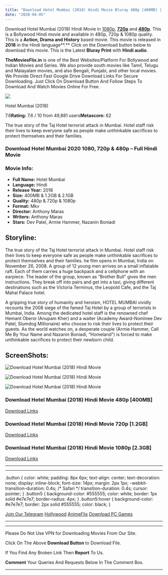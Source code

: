 ```yaml
---
title: "Download Hotel Mumbai (2018) Hindi Movie Bluray 480p [400MB] || 720p [1.1GB] || 1080p [2.1GB]"
date: "2020-04-05"
---
```


Download Hotel Mumbai (2018) Hindi Movie in [1080p](https://1moviesflix.com/1080p-movies/), [**720p**](https://1moviesflix.com/720p-movies/) and **[480p](https://1moviesflix.com/480p-movies/)**. This is a Bollywood Hindi movie and available in 480p, 720p & 1080p quality. This is a **Action, Drama and History** based movie. This movie is released in **2018** in the Hindi language**.** Click on the Download button below to download this movie. This is the Latest **Bluray Print** with **Hindi audio**.

**TheMoviesFlix.in** is one of the Best Websites/Platform For Bollywood and Indian Movies and Series. We also provide south movies like Tamil, Telugu and Malayalam movies, and also Bengali, Punjabi, and other local movies. We Provide Direct Fast Google Drive Download Links For Secure Downloading. Just Click On Download Button And Follow Steps To Download And Watch Movies Online For Free.

[![](https://m.media-amazon.com/images/M/MV5BYTJlZWY2YjYtZGIxMy00MDEwLTliNzMtZGM3MDQ1NzlmNDY1XkEyXkFqcGdeQXVyNDY2MjcyOTQ@._V1_SX300.jpg)](https://www.imdb.com/title/tt5461944/ "Hotel Mumbai")

Hotel Mumbai (2018)

7.6**Rating:** 7.6 / 10 from 49,881 users**Metascore:** 62

The true story of the Taj Hotel terrorist attack in Mumbai. Hotel staff risk their lives to keep everyone safe as people make unthinkable sacrifices to protect themselves and their families.

### Download Hotel Mumbai 2020 1080, 720p & 480p – Full Hindi Movie

### Movie Info:

- **Full Name:** Hotel Mumbai
- **Language:** Hindi
- **Release Year:** 2018
- **Size:** 400MB & 1.2GB & 2.1GB
- **Quality:** 480p & 720p & 1080p
- **Format:** Mkv
- **Director:** Anthony Maras
- **Writers:** Anthony Maras
- **Stars:** Dev Patel, Armie Hammer, Nazanin Boniadi

## Storyline:

The true story of the Taj Hotel terrorist attack in Mumbai. Hotel staff risk their lives to keep everyone safe as people make unthinkable sacrifices to protect themselves and their families. he film opens in Mumbai, India on November 26, 2008. A group of 12 young men arrives on a small inflatable raft. Each of them carries a huge backpack and a cellphone with an earpiece. The leader of the group, known as “Brother Bull” gives the men instructions. They break off into pairs and get into a taxi, giving different destinations such as the Victoria Terminus, the Leopold Cafe, and the Taj Mahal Palace hotel.

A gripping true story of humanity and heroism, HOTEL MUMBAI vividly recounts the 2008 siege of the famed Taj Hotel by a group of terrorists in Mumbai, India. Among the dedicated hotel staff is the renowned chef Hemant Oberoi (Anupam Kher) and a waiter (Academy Award-Nominee Dev Patel, Slumdog Millionaire) who choose to risk their lives to protect their guests. As the world watches on, a desperate couple (Armie Hammer, Call Me By Your Name and Nazanin Boniadi, “Homeland”) is forced to make unthinkable sacrifices to protect their newborn child.

## ScreenShots:

![Download Hotel Mumbai (2018) Hindi Movie](https://www.extraimage.net/images/2019/11/30/31df54886b456ed5bf01b949c904c3e1.png)

![Download Hotel Mumbai (2018) Hindi Movie](https://www.extraimage.net/images/2019/11/30/018cca300b6a1cec64e629e94611d198.png)

![Download Hotel Mumbai (2018) Hindi Movie](https://www.extraimage.net/images/2019/11/30/d8703cecf177d27612dbbe35502bed68.png)

### Download Hotel Mumbai (2018) Hindi Movie 480p \[400MB\]

[Download Links](https://1moviesflix.com?a270777880=L1g2aC9NRkFUNXBsZURHL2NEYjRhMXE2TjdtOGhPcXRzWE8rNk9LcGhmbTZpK1JQZ2QremUvK003S0x5N3dxSDBFU2lOOGx4N1J4b3Q4a3RlRCtVbXR4VC9YQm1WOStCb3NMUEF6WTdDNlk9)

### Download Hotel Mumbai (2018) Hindi Movie 720p \[1.2GB\]

[Download Links](https://1moviesflix.com?a270777880=L1g2aC9NRkFUNXBsZURHL2NEYjRhMXE2TjdtOGhPcXRzWE8rNk9LcGhmbTZpK1JQZ2QremUvK003S0x5N3dxSEsyWjJQdG1nWjh1N25XWUU0SnlWbmtLMkJZaVJVamFrdlpQNHp6bVpRSVU9)

### Download Hotel Mumbai (2018) Hindi Movie 1080p \[2.3GB\] 

[Download Links](https://1moviesflix.com?a270777880=L1g2aC9NRkFUNXBsZURHL2NEYjRhMXE2TjdtOGhPcXRzWE8rNk9LcGhmbTZpK1JQZ2QremUvK003S0x5N3dxSEFZMnhNcHR5SlYzTk5LUTQyZFpmMFRRSUVUMUVCbk1wbmFScmFQNVZDSGM9)

* * *

* * *

.button { color: white; padding: 8px 6px; text-align: center; text-decoration: none; display: inline-block; font-size: 14px; margin: 2px 1px; -webkit-transition-duration: 0.4s; /\* Safari \*/ transition-duration: 0.4s; cursor: pointer; } .button5 { background-color: #555555; color: white; border: 1px solid #e7e7e7; border-radius: 4px; } .button5:hover { background-color: #e7e7e7; border: 2px solid #555555; color: black; }

[Join Our Telegram](http://gdrivepro.xyz/join.php) [Hollywood](https://moviesverse.com/) [AnimeFlix](https://animeflix.in/) [Download PC Games](https://gamesflix.net/)  

* * *

* * *

  

Please Do Not Use VPN for Downloading Movies From Our Site.

Click On The Above **Download Button** to Download File.

If You Find Any Broken Link Then **Report** To Us.

**Comment** Your Queries And Requests Below In The Comment Box.

* * *
